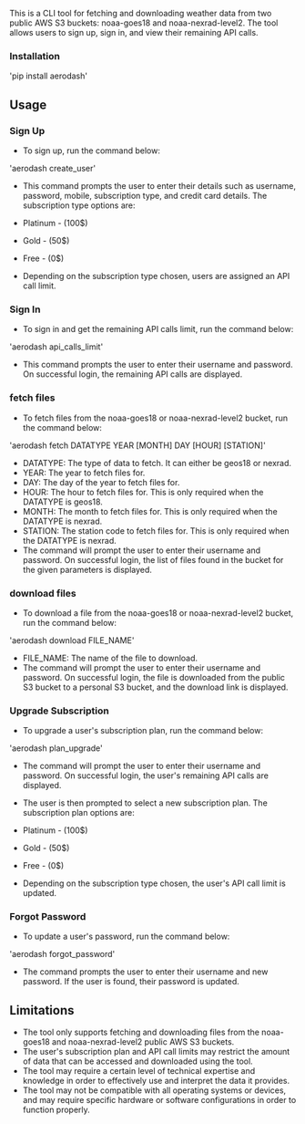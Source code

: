 This is a CLI tool for fetching and downloading weather data from two public AWS S3 buckets: noaa-goes18 and noaa-nexrad-level2. The tool allows users to sign up, sign in, and view their remaining API calls.

### Installation

'pip install aerodash'

## Usage

### Sign Up
- To sign up, run the command below:

'aerodash create_user'

- This command prompts the user to enter their details such as username, password, mobile, subscription type, and credit card details. The subscription type options are:

- Platinum - (100$)
- Gold - (50$)
- Free - (0$)

- Depending on the subscription type chosen, users are assigned an API call limit.

### Sign In
- To sign in and get the remaining API calls limit, run the command below:

'aerodash api_calls_limit'

- This command prompts the user to enter their username and password. On successful login, the remaining API calls are displayed.

### fetch files
- To fetch files from the noaa-goes18 or noaa-nexrad-level2 bucket, run the command below:

'aerodash fetch DATATYPE YEAR [MONTH] DAY [HOUR] [STATION]'

- DATATYPE: The type of data to fetch. It can either be geos18 or nexrad.
- YEAR: The year to fetch files for.
- DAY: The day of the year to fetch files for.
- HOUR: The hour to fetch files for. This is only required when the DATATYPE is geos18.
- MONTH: The month to fetch files for. This is only required when the DATATYPE is nexrad.
- STATION: The station code to fetch files for. This is only required when the DATATYPE is nexrad.
- The command will prompt the user to enter their username and password. On successful login, the list of files found in the bucket for the given parameters is displayed.

### download files
- To download a file from the noaa-goes18 or noaa-nexrad-level2 bucket, run the command below:

'aerodash download FILE_NAME'

- FILE_NAME: The name of the file to download.
- The command will prompt the user to enter their username and password. On successful login, the file is downloaded from the public S3 bucket to a personal S3 bucket, and the download link is displayed.

### Upgrade Subscription
- To upgrade a user's subscription plan, run the command below:

'aerodash plan_upgrade'

- The command will prompt the user to enter their username and password. On successful login, the user's remaining API calls are displayed. 
- The user is then prompted to select a new subscription plan. The subscription plan options are:

- Platinum - (100$)
- Gold - (50$)
- Free - (0$)

- Depending on the subscription type chosen, the user's API call limit is updated.

### Forgot Password
- To update a user's password, run the command below:

'aerodash forgot_password'

- The command prompts the user to enter their username and new password. If the user is found, their password is updated.

## Limitations

- The tool only supports fetching and downloading files from the noaa-goes18 and noaa-nexrad-level2 public AWS S3 buckets.
- The user's subscription plan and API call limits may restrict the amount of data that can be accessed and downloaded using the tool.
- The tool may require a certain level of technical expertise and knowledge in order to effectively use and interpret the data it provides.
- The tool may not be compatible with all operating systems or devices, and may require specific hardware or software configurations in order to function properly.